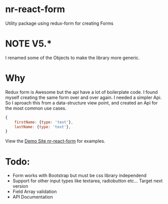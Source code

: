 # nr-react-form

Utility package using redux-form for creating Forms

# NOTE V5.\*

I renamed some of the Objects to make the library more generic.

# Why

Redux form is Awesome but the api have a lot of boilerplate code.
I found myself creating the same form over and over again. I needed a simpler Api.
So I aproach this from a data-structure view point, and created an Api for the most common use cases.

```javascript
{
    firstName: {type: 'text'},
    lastName: {type: 'text'},
}
```

View the
[Demo Site nr-react-form](https://nelreina.github.io/nr-react-form/)
for examples.

# Todo:

* Form works with Bootstrap but must be css library independend
* Support for other input types like textarea, radiobutton etc... Target next version
* Field Array validation
* API Documentation
